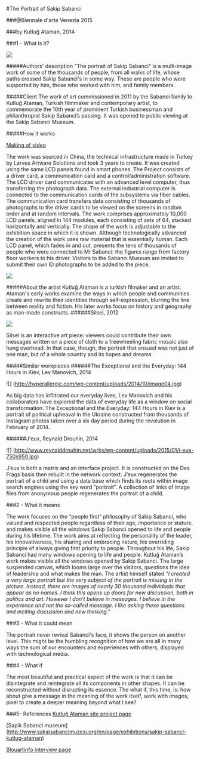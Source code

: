 #The Portrait of Sakip Sabanci 

###@Biennale d'arte Venezia 2015

###by Kutluğ Ataman, 2014


###1 - What is it?

![](http://canadianart.ca/wp-content/uploads/2015/05/Kutlug-Ataman-The-Portrait-of-Sakip-Sabanci.jpg) 

#####Authors' description
"The portrait of Sakip Sabanci" is a multi-image work of some of the thousands of people, from all walks of life, whose paths crossed Sakip Sabanci's in some way. These are people who were supported by him, those who worked with him, and family members. 

#####Client 
The work of art commissioned in 2011 by the Sabanci family to Kutluğ Ataman, Turkish filmmaker and contemporary artist, to commemorate the 10th year of prominent Turkish businessman and philanthropist Sakip Sabanci’s passing. It was opened to public viewing at the Sakip Sabanci Museum. 

#####How it works

[Making of video](https://vimeo.com/95980157)

The work was sourced in China, the technical infrastructure made in Turkey by Larves Artware Solutions and took 3 years to create. It was created using the same LCD panels found in smart phones.
The Project consists of a driver card, a communication card and a control/administration software. 
The LCD driver card communicates with an advanced level computer, thus transferring the photograph data. 
The external industrial computer is connected to the communication cards of the subsystems via fiber cables. 
The communication card transfers data consisting of thousands of photographs to the driver cards to be viewed on the screens in random order and
at random intervals. 
The work comprises approximately 10,000 LCD panels, aligned in 144 modules, each consisting of sets of 64, stacked horizontally and vertically.
The shape of the work is adjustable to the exhibition space in which it is shown.
Although technologically advanced the creation of the work uses raw material that is essentially human.
Each LCD panel, which fades in and out, presents the tens of thousands of people who were connected to Mr Sabanci: the figures range from factory floor workers to his driver.
Visitors to the Sabancı Museum are invited to submit their own ID photographs to be added to the piece.

![](http://www.bespokemagazine.it/wp-content/uploads/2015/05/07-kutlug-ataman-the-portrait-of-sakip-sabanci.jpg) 

#####About the artist
Kutluğ Ataman is a turkish filmaker and an artist. Ataman's early works examine the ways in which people and communities create and rewrite their identities through self-expression, blurring the line between reality and fiction. His later works focus on history and geography as man-made constructs.
######Silsel, 2012

![](http://2.bp.blogspot.com/-iISgzMwm0M4/U-SEVQ1isZI/AAAAAAAAB2w/cssosj3j3nY/s1600/kutlug-ataman-silsel.jpg)

Silsel is an interactive art piece: viewers could contribute their own messages written on a piece of cloth to a freewheeling fabric mosaic also hung overhead. In that case, though, the portrait that ensued was not just of one man, but of a whole country and its hopes and dreams.

#####Similar workpieces
######The Exceptional and the Everyday: 144 Hours in Kiev, Lev Manovich, 2014

![] (http://hyperallergic.com/wp-content/uploads/2014/10/image04.jpg)

As big data has infiltrated our everyday lives, Lev Manovich and his collaborators have explored the data of everyday life as a window on social transformation. The Exceptional and the Everyday: 144 Hours in Kiev is a portrait of political upheaval in the Ukraine constructed from thousands of Instagram photos taken over a six day period during the revolution in February of 2014.

######J'eux, Reynald Drouhin, 2014

![] (http://www.reynalddrouhin.net/wrks/wp-content/uploads/2015/01/j-eux-750x950.jpg)

J’eux is both a matrix and an interface project. It is constructed on the Des Frags basis then rebuilt in the network context. J’eux regenerates the portrait of a child and using a data base which finds its roots within image search engines using the key word “portrait”. A collection of links of image files from anonymous people regenerates the portrait of a child.

###2 - What it means

The work focuses on the “people first” philosophy of Sakip Sabanci, who valued and respected people regardless of their age, importance or stature, and makes visible all the windows Sakip Sabanci opened to life and people during his lifetime. 
The work aims at reflecting the personality of the leader, his innovativeness, his sharing and embracing nature, his overriding principle of always giving first priority to people. Throughout his life, Sakip Sabanci had many windows opening to life and people. 
Kutluğ Ataman’s work makes visible all the windows opened by Sakip Sabanci. The large suspended canvas, which looms large over the visitors, questions the idea of leadership and what makes the man.
The artist himself stated _"I created a very large portrait but the very subject of the portrait is missing in the picture. Instead, there are images of nearly 30 thousand individuals that appear as no names. I think this opens up doors for new discussion, both in politics and art. However I don’t believe in messages. I believe in the experience and not the so-called message. I like asking these questions and inciting discussion and new thinking."_


###3 - What it could mean

The portrait never revieal Sabanci's face, it shows the person on another level. This might be the humbling recognition of how we are all in many ways the sum of our encounters and experiences with others, displayed with technological media.


###4 - What if

The most beautiful and practical aspect of the work is that it can be disintegrate and reintegrate all its components in other shapes. It can be reconstructed without disrupting its essence. 
The what if, this time, is: how about give a message in the meaning of the work itself, work with images, pixel to create a  deeper meaning beyond what I see?

###5- References
[Kutluğ Ataman site project page](http://www.kutlugataman.com/site/artworks/work/254/)

[Sapik Sabanci museum] (http://www.sakipsabancimuzesi.org/en/page/exhibitions/sakip-sabanci-kutlug-ataman)

[Blouartinfo interview page](http://www.blouinartinfo.com/news/story/1159917/kutlug-ataman-on-the-portrait-of-sakip-sabanci-in-venice#)

